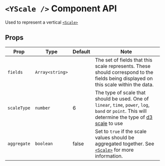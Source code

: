 # `<YScale />` Component API

Used to represent a vertical [`<Scale>`](Scale.md)

## Props

| Prop        | Type            | Default | Note                                                                                                                                                                                 |
| ----------- | --------------- | ------- | ------------------------------------------------------------------------------------------------------------------------------------------------------------------------------------ |
| `fields`    | `Array<string>` |         | The set of fields that this scale represents. These should correspond to the fields being displayed on this scale within the data.                                                   |
| `scaleType` | `number`        | 6       | The type of scale that should be used. One of `linear`, `time`, `power`, `log`, `band` or `point`. This will determine the type of [d3 scale](https://github.com/d3/d3-scale) to use |
| `aggregate` | `boolean`       | false   | Set to `true` if the scale values should be aggregated together. See [`<Scale>`](Scale.md) for more information.                                                                     |

